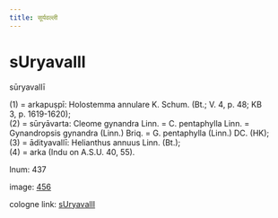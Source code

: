 ```yaml
---
title: सूर्यवल्ली
---
```


# sUryavallI

sūryavallī  <div n="P" />(1) = arkapuṣpī: Holostemma annulare K. Schum. (Bt.; V. 4, p. 48; KB <div n="lb" />3, p. 1619-1620); <div n="P" />(2) = sūryāvarta: Cleome gynandra Linn. = C. pentaphylla Linn. = <div n="lb" />Gynandropsis gynandra (Linn.) Briq. = G. pentaphylla (Linn.) DC. (HK); <div n="P" />(3) = ādityavallī: Helianthus annuus Linn. (Bt.); <div n="P" />(4) = arka (Indu on A.S.U. 40, 55).

lnum: 437

image: [456](https://www.sanskrit-lexicon.uni-koeln.de/scans/csl-apidev/servepdf.php?dict=snp&page=456)

cologne link: [sUryavallI](https://sanskrit-lexicon.uni-koeln.de/scans/csl-apidev/getword.php?dict=snp&key=sUryavallI)

